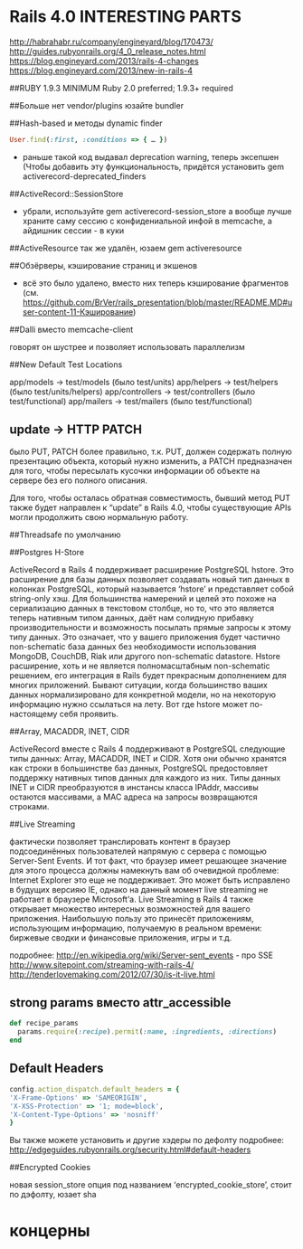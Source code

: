# Rails 4.0 INTERESTING PARTS

http://habrahabr.ru/company/engineyard/blog/170473/
http://guides.rubyonrails.org/4_0_release_notes.html
https://blog.engineyard.com/2013/rails-4-changes
https://blog.engineyard.com/2013/new-in-rails-4


##RUBY 1.9.3 MINIMUM 
Ruby 2.0 preferred; 1.9.3+ required


##Больше нет vendor/plugins
юзайте bundler


##Hash-based и методы dynamic finder

```ruby
User.find(:first, :conditions => { … })
```
- раньше такой код выдавал deprecation warning, теперь эксепшен
(Чтобы добавить эту функциональность, придётся установить gem activerecord-deprecated_finders


##ActiveRecord::SessionStore
 - убрали, используйте gem activerecord-session_store
 а вообще лучше храните саму сессию с конфидениальной инфой в memcache, а айдишник сессии - в куки
 
 
##ActiveResource
так же удалён, юзаем gem activeresource


##Обзёрверы, кэширование страниц и экшенов

- всё это было удалено, вместо них теперь кэширование фрагментов 
(см. <a href="https://github.com/BrVer/rails_presentation/blob/master/README.MD#user-content-11-Кэширование" 
target="_blank">https://github.com/BrVer/rails_presentation/blob/master/README.MD#user-content-11-Кэширование</a>)


##Dalli вместо memcache-client

говорят он шустрее и позволяет использовать параллелизм


##New Default Test Locations

app/models -> test/models (было test/units)
app/helpers -> test/helpers (было test/units/helpers)
app/controllers -> test/controllers (было test/functional)
app/mailers -> test/mailers (было test/functional)


## update -> HTTP PATCH 
было PUT, PATCH более правильно, т.к. PUT, должен содержать полную презентацию объекта, который нужно изменить, 
а PATCH предназначен для того, чтобы пересылать кусочки информации об объекте на сервере без его полного описания.

Для того, чтобы осталась обратная совместимость, бывший метод PUT также будет направлен к “update” в Rails 4.0, 
чтобы существующие APIs могли продолжить свою нормальную работу.

##Threadsafe по умолчанию


##Postgres H-Store

ActiveRecord в Rails 4 поддерживает расширение PostgreSQL hstore. 
Это расширение для базы данных позволяет создавать новый тип данных в колонках PostgreSQL, 
который называется ‘hstore’ и представляет собой string-only хэш. 
Для большинства намерений и целей это похоже на сериализацию данных в текстовом столбце, но то, что это является теперь 
нативным типом данных, даёт нам солидную прибавку производительности и возможность посылать прямые запросы к этому 
типу данных. Это означает, что у вашего приложения будет частично non-schematic база данных без необходимости 
использования MongoDB, CouchDB, Riak или другого non-schematic datastore.
Hstore расширение, хоть и не является полномасштабным non-schematic решением, его интеграция в Rails будет прекрасным 
дополнением для многих приложений. Бывают ситуации, когда большинство ваших данных нормализировано для конкретной 
модели, но на некоторую информацию нужно ссылаться на лету. Вот где hstore может по-настоящему себя проявить.


##Array, MACADDR, INET, CIDR

ActiveRecord вместе с Rails 4 поддерживают в PostgreSQL следующие типы данных: Array, MACADDR, INET и CIDR. 
Хотя они обычно хранятся как строки в большинстве баз данных, PostgreSQL предостовляет поддержку нативных типов данных 
для каждого из них.
Типы данных INET и CIDR преобразуются в инстансы класса IPAddr, массивы остаются массивами, 
а MAC адреса на запросы возвращаются строками.

##Live Streaming

фактически позволяет транслировать контент в браузер подсоединённых пользователей напрямую с сервера с помощью 
Server-Sent Events. И тот факт, что браузер имеет решающее значение для этого процесса должны намекнуть вам об 
очевидной проблеме: Internet Explorer это еще не поддерживает. Это может быть исправлено в будущих версияю IE, 
однако на данный момент live streaming не работает в браузере Microsoft’а.
Live Streaming в Rails 4 также открывает множество интересных возможностей для вашего приложения. 
Наибольшую пользу это принесёт приложениям, использующим информацию, получаемую в реальном времени: биржевые сводки и 
финансовые приложения, игры и т.д.

подробнее:
http://en.wikipedia.org/wiki/Server-sent_events - про SSE
http://www.sitepoint.com/streaming-with-rails-4/
http://tenderlovemaking.com/2012/07/30/is-it-live.html


## strong params вместо attr_accessible

```ruby
def recipe_params
  params.require(:recipe).permit(:name, :ingredients, :directions)
end
```

## Default Headers

```ruby
config.action_dispatch.default_headers = {
'X-Frame-Options' => 'SAMEORIGIN',
'X-XSS-Protection' => '1; mode=block',
'X-Content-Type-Options' => 'nosniff'
}
```

Вы также можете установить и другие хэдеры по дефолту
подробнее: http://edgeguides.rubyonrails.org/security.html#default-headers


##Encrypted Cookies

новая session_store опция под названием ‘encrypted_cookie_store’, стоит по дэфолту, юзает sha


# концерны



